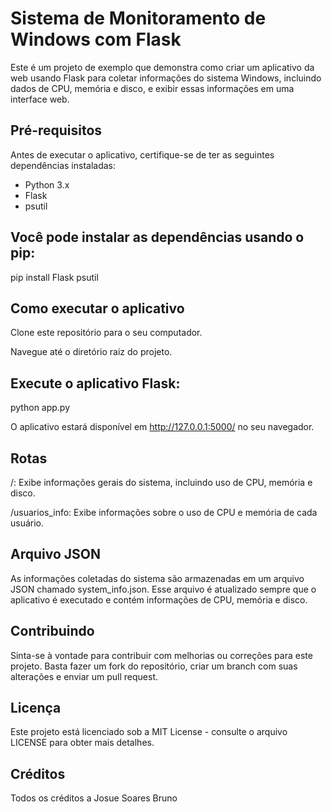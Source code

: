 # Sistema de Monitoramento de Windows com Flask

Este é um projeto de exemplo que demonstra como criar um aplicativo da web usando Flask para coletar informações do sistema Windows, incluindo dados de CPU, memória e disco, e exibir essas informações em uma interface web.

## Pré-requisitos

Antes de executar o aplicativo, certifique-se de ter as seguintes dependências instaladas:

- Python 3.x
- Flask
- psutil

## Você pode instalar as dependências usando o pip:

pip install Flask psutil


## Como executar o aplicativo
Clone este repositório para o seu computador.

Navegue até o diretório raiz do projeto.

## Execute o aplicativo Flask:

python app.py

O aplicativo estará disponível em http://127.0.0.1:5000/ no seu navegador.

## Rotas
/: Exibe informações gerais do sistema, incluindo uso de CPU, memória e disco.

/usuarios_info: Exibe informações sobre o uso de CPU e memória de cada usuário.

## Arquivo JSON
As informações coletadas do sistema são armazenadas em um arquivo JSON chamado system_info.json. Esse arquivo é atualizado sempre que o aplicativo é executado e contém informações de CPU, memória e disco.

## Contribuindo
Sinta-se à vontade para contribuir com melhorias ou correções para este projeto. Basta fazer um fork do repositório, criar um branch com suas alterações e enviar um pull request.

## Licença
Este projeto está licenciado sob a MIT License - consulte o arquivo LICENSE para obter mais detalhes.

## Créditos
Todos os créditos a Josue Soares Bruno